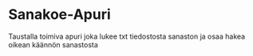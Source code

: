 # Sanakoe-Apuri
Taustalla toimiva apuri joka lukee txt tiedostosta sanaston ja osaa hakea oikean käännön sanastosta
